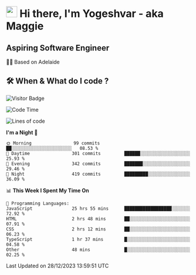 <h1><img src="https://emojis.slackmojis.com/emojis/images/1531849430/4246/blob-sunglasses.gif?1531849430" width="30"/> Hi there, I'm Yogeshvar - aka Maggie</h1>

## Aspiring Software Engineer
🏂🏻  Based on Adelaide 

## 🛠 When & What do I code ?  

![Visitor Badge](https://visitor-badge.feriirawann.repl.co?username=yogeshvar&repo=yogeshvar&label=Visitors&style=plastic&color=%23457BFF&contentType=svg)

<!--START_SECTION:waka-->
![Code Time](http://img.shields.io/badge/Code%20Time-2%2C475%20hrs%2042%20mins-blue)

![Lines of code](https://img.shields.io/badge/From%20Hello%20World%20I%27ve%20Written-4.0%20million%20lines%20of%20code-blue)

**I'm a Night 🦉** 

```text
🌞 Morning                99 commits          ██░░░░░░░░░░░░░░░░░░░░░░░   08.53 % 
🌆 Daytime                301 commits         ██████░░░░░░░░░░░░░░░░░░░   25.93 % 
🌃 Evening                342 commits         ███████░░░░░░░░░░░░░░░░░░   29.46 % 
🌙 Night                  419 commits         █████████░░░░░░░░░░░░░░░░   36.09 % 
```


📊 **This Week I Spent My Time On** 

```text
💬 Programming Languages: 
JavaScript               25 hrs 55 mins      ██████████████████░░░░░░░   72.92 % 
HTML                     2 hrs 48 mins       ██░░░░░░░░░░░░░░░░░░░░░░░   07.91 % 
CSS                      2 hrs 12 mins       ██░░░░░░░░░░░░░░░░░░░░░░░   06.23 % 
TypeScript               1 hr 37 mins        █░░░░░░░░░░░░░░░░░░░░░░░░   04.58 % 
Other                    48 mins             █░░░░░░░░░░░░░░░░░░░░░░░░   02.25 % 
```


 Last Updated on 28/12/2023 13:59:51 UTC
<!--END_SECTION:waka-->

